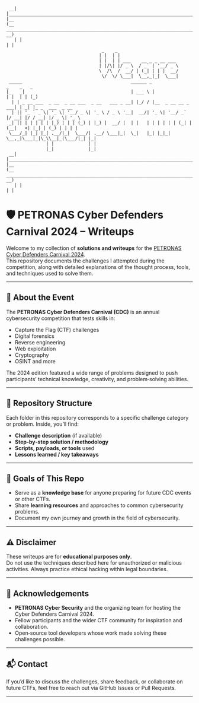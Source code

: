 ```
 __| |________________________________________________________________________________| |__
(__   ________________________________________________________________________________   __)
   | |                                                                                | |
                                    _    _                                                                           
                                   | |  | |                                                                          
                                   | |  | | ___    __ _ _ __ ___                                                     
                                   | |/\| |/ _ \  / _` | '__/ _ \                                                    
                                   \  /\  /  __/ | (_| | | |  __/                                                    
                                    \/  \/ \___|  \__,_|_|  \___|                                                           
 _____                                         ______ _                    _    _   _             
|_   _|                                        | ___ \ |                  | |  | | (_)            
  | | _ __ ___  _ __  _ __ ___  _ __   ___ _ __| |_/ / |__  _ __ __ _  ___| | _| |_ _  ___  _ __  
  | || '_ ` _ \| '_ \| '__/ _ \| '_ \ / _ \ '__|  __/| '_ \| '__/ _` |/ __| |/ / __| |/ _ \| '_ \ 
 _| || | | | | | |_) | | | (_) | |_) |  __/ |  | |   | | | | | | (_| | (__|   <| |_| | (_) | | | |
 \___/_| |_| |_| .__/|_|  \___/| .__/ \___|_|  \_|   |_| |_|_|  \__,_|\___|_|\_\\__|_|\___/|_| |_|
               | |             | |                                                                
               |_|             |_|
 __| |________________________________________________________________________________| |__
(__   ________________________________________________________________________________   __)
   | |                                                                                | |
```
# 🛡️ PETRONAS Cyber Defenders Carnival 2024 – Writeups

Welcome to my collection of **solutions and writeups** for the [PETRONAS Cyber Defenders Carnival 2024](https://www.petronas.com/).  
This repository documents the challenges I attempted during the competition, along with detailed explanations of the thought process, tools, and techniques used to solve them.

---

## 📖 About the Event
The **PETRONAS Cyber Defenders Carnival (CDC)** is an annual cybersecurity competition that tests skills in:
- Capture the Flag (CTF) challenges
- Digital forensics
- Reverse engineering
- Web exploitation
- Cryptography
- OSINT and more

The 2024 edition featured a wide range of problems designed to push participants’ technical knowledge, creativity, and problem‑solving abilities.

---

## 📂 Repository Structure
Each folder in this repository corresponds to a specific challenge category or problem. Inside, you’ll find:
- **Challenge description** (if available)
- **Step‑by‑step solution / methodology**
- **Scripts, payloads, or tools** used
- **Lessons learned / key takeaways**

---

## 🎯 Goals of This Repo
- Serve as a **knowledge base** for anyone preparing for future CDC events or other CTFs.
- Share **learning resources** and approaches to common cybersecurity problems.
- Document my own journey and growth in the field of cybersecurity.

---

## ⚠️ Disclaimer
These writeups are for **educational purposes only**.  
Do not use the techniques described here for unauthorized or malicious activities. Always practice ethical hacking within legal boundaries.

---

## 🙌 Acknowledgements
- **PETRONAS Cyber Security** and the organizing team for hosting the Cyber Defenders Carnival 2024.
- Fellow participants and the wider CTF community for inspiration and collaboration.
- Open‑source tool developers whose work made solving these challenges possible.

---

## 📬 Contact
If you’d like to discuss the challenges, share feedback, or collaborate on future CTFs, feel free to reach out via GitHub Issues or Pull Requests.

---
